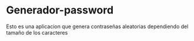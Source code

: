 # Generador-password

Esto es una aplicacion que genera contraseñas aleatorias dependiendo del tamaño de los caracteres
